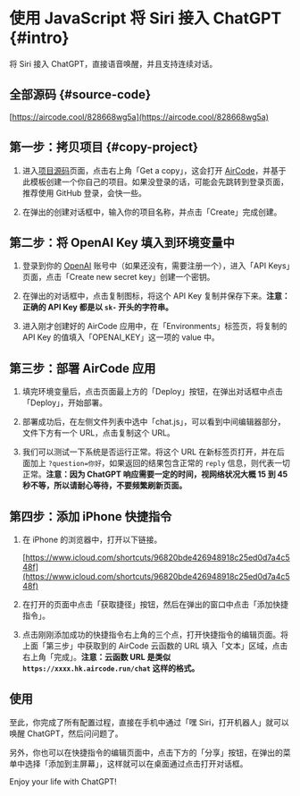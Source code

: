# 使用 JavaScript 将 Siri 接入 ChatGPT {#intro}

将 Siri 接入 ChatGPT，直接语音唤醒，并且支持连续对话。

<p align="center"><ACImage src="/_for_demos/errJ-DCavN.1678960179433_4ldns6dksyd.jpeg" width="280" /></p>

## 全部源码 {#source-code}

[https://aircode.cool/828668wg5a](https://aircode.cool/828668wg5a)

## 第一步：拷贝项目 {#copy-project}

1. 进入[项目源码](https://aircode.cool/828668wg5a)页面，点击右上角「Get a copy」，这会打开 [AirCode](https://aircode.io)，并基于此模板创建一个你自己的项目。如果没登录的话，可能会先跳转到登录页面，推荐使用 GitHub 登录，会快一些。

    <p align="center"><ACImage src="/_for_demos/7iBqrpbrMR.1678961115282_5j58e0jj3ek.jpeg" width="553" /></p>

2. 在弹出的创建对话框中，输入你的项目名称，并点击「Create」完成创建。

    <p align="center"><ACImage src="/_for_demos/QjOIQhLQRE.1678963311215_jz5wtb8616.jpeg" width="532" /></p>

    <p align="center"><ACImage src="/_for_demos/iKHNywGlC6.1678964136978_8c0scefyhgs.jpeg" width="1469" /></p>

## 第二步：将 OpenAI Key 填入到环境变量中

1. 登录到你的 [OpenAI](https://platform.openai.com/) 账号中（如果还没有，需要注册一个），进入「API Keys」页面，点击「Create new secret key」创建一个密钥。

    <p align="center"><ACImage src="/_for_demos/cXHixpCmmM.1678963697117_a47i0h0bx7m.jpeg" width="1112" /></p>

2. 在弹出的对话框中，点击复制图标，将这个 API Key 复制并保存下来。**注意：正确的 API Key 都是以 `sk-` 开头的字符串。**

    <p align="center"><ACImage src="/_for_demos/pjtbwPn8SZ.1678963833926_ym91lypfua.jpeg" width="534" /></p>

3. 进入刚才创建好的 AirCode 应用中，在「Environments」标签页，将复制的 API Key 的值填入「OPENAI_KEY」这一项的 value 中。

    <p align="center"><ACImage src="/_for_demos/q6poKOBInJ.1678965860730_lbyqxujhw5d.jpeg" width="420" /></p>

## 第三步：部署 AirCode 应用

1. 填完环境变量后，点击页面最上方的「Deploy」按钮，在弹出对话框中点击「Deploy」，开始部署。

    <p align="center"><ACImage src="/_for_demos/Vw259mD5Ql.1678966093481_q459dr9sah.jpeg" width="673" /></p>

2. 部署成功后，在左侧文件列表中选中「chat.js」，可以看到中间编辑器部分，文件下方有一个 URL，点击复制这个 URL。

    <p align="center"><ACImage src="/_for_demos/k-5rOSznFW.1678966220369_a00sivzz5fw.jpeg" width="635" /></p>

3. 我们可以测试一下系统是否运行正常。将这个 URL 在新标签页打开，并在后面加上 `?question=你好`，如果返回的结果包含正常的 `reply` 信息，则代表一切正常。**注意：因为 ChatGPT 响应需要一定的时间，视网络状况大概 15 到 45 秒不等，所以请耐心等待，不要频繁刷新页面。**

    <p align="center"><ACImage src="/_for_demos/RipZ_OJve0.1678967439515_2yekizmozer.jpeg" width="667" /></p>

## 第四步：添加 iPhone 快捷指令

1. 在 iPhone 的浏览器中，打开以下链接。

    [https://www.icloud.com/shortcuts/96820bde426948918c25ed0d7a4c548f](https://www.icloud.com/shortcuts/96820bde426948918c25ed0d7a4c548f)

2. 在打开的页面中点击「获取捷径」按钮，然后在弹出的窗口中点击「添加快捷指令」。

    <p align="center"><ACImage src="/_for_demos/yvKtxGuFPq.1678968859522_kpe6swgobd.jpeg" width="280" /> <ACImage src="/_for_demos/abGZmCNVv1.1678969088799_rmddraoxfv9.jpeg" width="280" /></p>

3. 点击刚刚添加成功的快捷指令右上角的三个点，打开快捷指令的编辑页面。将上面「第三步」中获取到的 AirCode 云函数的 URL 填入「文本」区域，点击右上角「完成」。**注意：云函数 URL 是类似 `https://xxxx.hk.aircode.run/chat` 这样的格式。**

    <p align="center"><ACImage src="/_for_demos/npLd_synKw.1678969398038_x2798jq1qfm.jpeg" width="280" /> <ACImage src="/_for_demos/Esy7zNI3Q1.1678969555549_rd7ay1qh7ll.jpeg" width="280" /></p>

## 使用

至此，你完成了所有配置过程，直接在手机中通过「嘿 Siri，打开机器人」就可以唤醒 ChatGPT，然后问问题了。

<p align="center"><ACImage src="/_for_demos/errJ-DCavN.1678960179433_4ldns6dksyd.jpeg" width="280" /></p>

另外，你也可以在快捷指令的编辑页面中，点击下方的「分享」按钮，在弹出的菜单中选择「添加到主屏幕」，这样就可以在桌面通过点击打开对话框。

<p align="center"><ACImage src="/_for_demos/EOCMiSlTQd.1678973191167_6m66gudre3a.jpeg" width="280" /> <ACImage src="/_for_demos/J_jGyCyi99.1678969998197_e78fjwawq76.jpeg" width="280" /></p>

Enjoy your life with ChatGPT!
